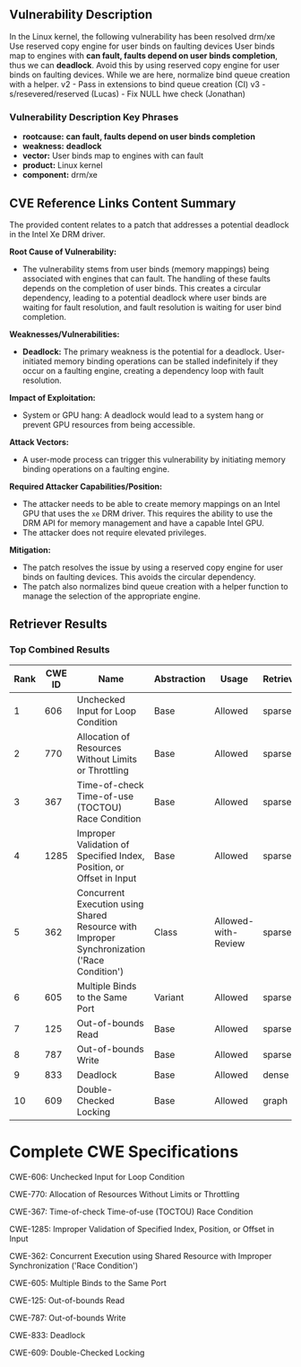 ## Vulnerability Description
In the Linux kernel, the following vulnerability has been resolved drm/xe Use reserved copy engine for user binds on faulting devices User binds map to engines with **can fault, faults depend on user binds completion**, thus we can **deadlock**. Avoid this by using reserved copy engine for user binds on faulting devices. While we are here, normalize bind queue creation with a helper. v2 - Pass in extensions to bind queue creation (CI) v3 - s/resevered/reserved (Lucas) - Fix NULL hwe check (Jonathan)

### Vulnerability Description Key Phrases
- **rootcause:** **can fault, faults depend on user binds completion**
- **weakness:** **deadlock**
- **vector:** User binds map to engines with can fault
- **product:** Linux kernel
- **component:** drm/xe

## CVE Reference Links Content Summary
The provided content relates to a patch that addresses a potential deadlock in the Intel Xe DRM driver.

**Root Cause of Vulnerability:**
- The vulnerability stems from user binds (memory mappings) being associated with engines that can fault. The handling of these faults depends on the completion of user binds. This creates a circular dependency, leading to a potential deadlock where user binds are waiting for fault resolution, and fault resolution is waiting for user bind completion.

**Weaknesses/Vulnerabilities:**
- **Deadlock:** The primary weakness is the potential for a deadlock. User-initiated memory binding operations can be stalled indefinitely if they occur on a faulting engine, creating a dependency loop with fault resolution.

**Impact of Exploitation:**
- System or GPU hang: A deadlock would lead to a system hang or prevent GPU resources from being accessible.

**Attack Vectors:**
- A user-mode process can trigger this vulnerability by initiating memory binding operations on a faulting engine.

**Required Attacker Capabilities/Position:**
- The attacker needs to be able to create memory mappings on an Intel GPU that uses the `xe` DRM driver. This requires the ability to use the DRM API for memory management and have a capable Intel GPU.
- The attacker does not require elevated privileges.

**Mitigation:**
- The patch resolves the issue by using a reserved copy engine for user binds on faulting devices. This avoids the circular dependency.
- The patch also normalizes bind queue creation with a helper function to manage the selection of the appropriate engine.

## Retriever Results

### Top Combined Results

| Rank | CWE ID | Name | Abstraction | Usage  | Retrievers | Individual Scores |
|------|--------|------|-------------|-------|------------|-------------------|
| 1 | 606 | Unchecked Input for Loop Condition | Base | Allowed | sparse | 0.345 |
| 2 | 770 | Allocation of Resources Without Limits or Throttling | Base | Allowed | sparse | 0.331 |
| 3 | 367 | Time-of-check Time-of-use (TOCTOU) Race Condition | Base | Allowed | sparse | 0.314 |
| 4 | 1285 | Improper Validation of Specified Index, Position, or Offset in Input | Base | Allowed | sparse | 0.313 |
| 5 | 362 | Concurrent Execution using Shared Resource with Improper Synchronization ('Race Condition') | Class | Allowed-with-Review | sparse | 0.311 |
| 6 | 605 | Multiple Binds to the Same Port | Variant | Allowed | sparse | 0.308 |
| 7 | 125 | Out-of-bounds Read | Base | Allowed | sparse | 0.307 |
| 8 | 787 | Out-of-bounds Write | Base | Allowed | sparse | 0.304 |
| 9 | 833 | Deadlock | Base | Allowed | dense | 0.555 |
| 10 | 609 | Double-Checked Locking | Base | Allowed | graph | 0.003 |



# Complete CWE Specifications

CWE-606: Unchecked Input for Loop Condition

CWE-770: Allocation of Resources Without Limits or Throttling

CWE-367: Time-of-check Time-of-use (TOCTOU) Race Condition

CWE-1285: Improper Validation of Specified Index, Position, or Offset in Input

CWE-362: Concurrent Execution using Shared Resource with Improper Synchronization ('Race Condition')

CWE-605: Multiple Binds to the Same Port

CWE-125: Out-of-bounds Read

CWE-787: Out-of-bounds Write

CWE-833: Deadlock

CWE-609: Double-Checked Locking